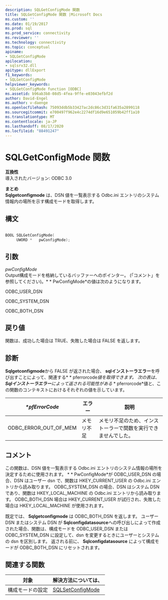 ```yaml
---
description: SQLGetConfigMode 関数
title: SQLGetConfigMode 関数 |Microsoft Docs
ms.custom: ''
ms.date: 01/19/2017
ms.prod: sql
ms.prod_service: connectivity
ms.reviewer: ''
ms.technology: connectivity
ms.topic: conceptual
apiname:
- SQLGetConfigMode
apilocation:
- sqlsrv32.dll
apitype: dllExport
f1_keywords:
- SQLGetConfigMode
helpviewer_keywords:
- SQLGetConfigMode function [ODBC]
ms.assetid: b96ab3b8-08d5-4fea-9ffe-e03043efbf2d
author: David-Engel
ms.author: v-daenge
ms.openlocfilehash: 75093ddb5b33427ac2dc86c3d31fa635a2899118
ms.sourcegitcommit: e700497f962e4c2274df16d9e651059b42ff1a10
ms.translationtype: MT
ms.contentlocale: ja-JP
ms.lasthandoff: 08/17/2020
ms.locfileid: "88491247"
---
```

# <a name="sqlgetconfigmode-function"></a>SQLGetConfigMode 関数
**互換性**  
 導入されたバージョン: ODBC 3.0  
  
 **まとめ**  
 **Sqlgetconfigmode** は、DSN 値を一覧表示する Odbc.ini エントリのシステム情報内の場所を示す構成モードを取得します。  
  
## <a name="syntax"></a>構文  
  
```cpp  
  
BOOL SQLGetConfigMode(  
     UWORD *   pwConfigMode);  
```  
  
## <a name="arguments"></a>引数  
 *pwConfigMode*  
 Output構成モードを格納しているバッファーへのポインター。 (「コメント」を参照してください)。* \* PwConfigMode*の値は次のようになります。  
  
 ODBC_USER_DSN  
  
 ODBC_SYSTEM_DSN  
  
 ODBC_BOTH_DSN  
  
## <a name="returns"></a>戻り値  
 関数は、成功した場合は TRUE、失敗した場合は FALSE を返します。  
  
## <a name="diagnostics"></a>診断  
 **Sqlgetconfigmode**から FALSE が返された場合、 **sqlインストーラエラー**を呼び出すことによって、関連する* \* pferrorcode*値を取得できます。 次の表は、 **Sqlインストーラエラー**によって返される可能性がある* \* pferrorcode*値と、この関数のコンテキストにおけるそれぞれの値を示しています。  
  
|*\*pfErrorCode*|エラー|説明|  
|---------------------|-----------|-----------------|  
|ODBC_ERROR_OUT_OF_MEM|メモリ不足|メモリ不足のため、インストーラーで関数を実行できませんでした。|  
  
## <a name="comments"></a>コメント  
 この関数は、DSN 値を一覧表示する Odbc.ini エントリのシステム情報の場所を決定するために使用されます。 * \* PwConfigMode*が ODBC_USER_DSN の場合、DSN はユーザー dsn で、関数は HKEY_CURRENT_USER の Odbc.ini エントリから読み取ります。 ODBC_SYSTEM_DSN の場合、DSN はシステム DSN であり、関数は HKEY_LOCAL_MACHINE の Odbc.ini エントリから読み取ります。 ODBC_BOTH_DSN 場合は HKEY_CURRENT_USER が試行され、失敗した場合は HKEY_LOCAL_MACHINE が使用されます。  
  
 既定では、 **Sqlgetconfigmode** は ODBC_BOTH_DSN を返します。 ユーザー DSN またはシステム DSN が **Sqlconfigdatasource**への呼び出しによって作成された場合、関数は、構成モードを ODBC_USER_DSN または ODBC_SYSTEM_DSN に設定して、dsn を変更するときにユーザーとシステムの dsn を区別します。 返される前に、 **Sqlconfigdatasource** によって構成モードが ODBC_BOTH_DSN にリセットされます。  
  
## <a name="related-functions"></a>関連する関数  
  
|対象|解決方法については、|  
|---------------------------|---------|  
|構成モードの設定|[SQLSetConfigMode](../../../odbc/reference/syntax/sqlsetconfigmode-function.md)|
